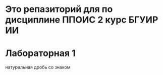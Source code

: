 # Это репазиторий для по дисциплине ППОИС 2 курс БГУИР ИИ
<h1> Лабораторная 1 </h1>
 натуральная дробь со знаком
